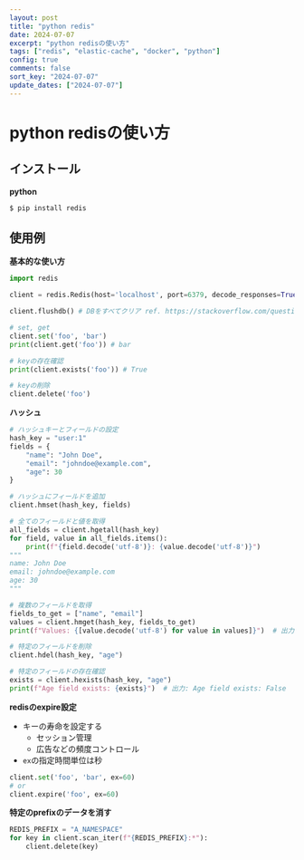 ```yaml
---
layout: post
title: "python redis"
date: 2024-07-07
excerpt: "python redisの使い方"
tags: ["redis", "elastic-cache", "docker", "python"]
config: true
comments: false
sort_key: "2024-07-07"
update_dates: ["2024-07-07"]
---
```


# python redisの使い方

## インストール

**python**
```console
$ pip install redis
```

## 使用例

**基本的な使い方**
```python
import redis

client = redis.Redis(host='localhost', port=6379, decode_responses=True, ssl=False, username=None, password=None)

client.flushdb() # DBをすべてクリア ref. https://stackoverflow.com/questions/45916183/how-do-i-to-flush-redis-db-from-python-redis

# set, get
client.set('foo', 'bar')
print(client.get('foo')) # bar

# keyの存在確認
print(client.exists('foo')) # True

# keyの削除
client.delete('foo')
```

**ハッシュ**
```python
# ハッシュキーとフィールドの設定
hash_key = "user:1"
fields = {
    "name": "John Doe",
    "email": "johndoe@example.com",
    "age": 30
}

# ハッシュにフィールドを追加
client.hmset(hash_key, fields)

# 全てのフィールドと値を取得
all_fields = client.hgetall(hash_key)
for field, value in all_fields.items():
    print(f"{field.decode('utf-8')}: {value.decode('utf-8')}")
"""
name: John Doe
email: johndoe@example.com
age: 30
"""

# 複数のフィールドを取得
fields_to_get = ["name", "email"]
values = client.hmget(hash_key, fields_to_get)
print(f"Values: {[value.decode('utf-8') for value in values]}")  # 出力: Values: ['John Doe', 'johndoe@example.com']

# 特定のフィールドを削除
client.hdel(hash_key, "age")

# 特定のフィールドの存在確認
exists = client.hexists(hash_key, "age")
print(f"Age field exists: {exists}")  # 出力: Age field exists: False
```

**redisのexpire設定**
 - キーの寿命を設定する
   - セッション管理
   - 広告などの頻度コントロール
 - `ex`の指定時間単位は秒

```python
client.set('foo', 'bar', ex=60)
# or
client.expire('foo', ex=60)
```

**特定のprefixのデータを消す**

```python
REDIS_PREFIX = "A_NAMESPACE"
for key in client.scan_iter(f"{REDIS_PREFIX}:*"):
    client.delete(key)
```

